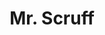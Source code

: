 ---
title: "Mr. Scruff"
summary: "British DJ, producer, and artist. Born: 10 February 1972 in Macclesfield, Cheshire, England, UK. Carthy lives in Stockport, Greater Manchester, and studied fine art at the Psalter Lane campus of Sheffield Hallam University. Before he could make a living from his music alone, he worked as a shelf-stacker in the Burton Road branch of Kwik Save. His DJ name was inspired by his scruffy facial hair, as well as his trademark loose-lined drawing style. He has been DJ-ing since 1994, at first in and around Manchester, then nationally, and internationally. Known for his marathon DJ-ing sets , eclectic musical taste, love of a \"nice cup of tea\", and the quirky home-produced visuals and animations associated with his music. In an interview Carthy said: \"It’s about putting a lot of effort in and paying attention to detail. I get annoyed if I don’t take risks. I’m very hard on myself.\""
slug: "mr-scruff"
image: "mr-scruff.jpg"
apple_music_artist_url: "https://music.apple.com/gb/artist/mr-scruff/2236724"
wikipedia_url: "https://en.wikipedia.org/wiki/Mr._Scruff"
---